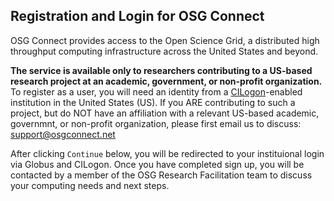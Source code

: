[title]: - "Registration and Login for OSG Connect"

## Registration and Login for OSG Connect

OSG Connect provides access to the Open Science Grid, a distributed high throughput computing infrastructure across the United States and beyond. 

**The service is available only to researchers contributing to a US-based research project at an academic, government, or non-profit organization.**  To register as a user, you will need an identity from a [CILogon](https://cilogon.org/)-enabled institution in the United States (US). If you ARE contributing to such a project, but do NOT have an affiliation with a relevant US-based academic, governmnt, or non-profit organization, please first email us to discuss: support@osgconnect.net

After clicking `Continue` below, you will be redirected to your instituional login via Globus and CILogon. Once you have completed sign up, you will be contacted by a member of the OSG Research Facilitation team to discuss your computing needs and next steps. 

[ssh-key]: 12000027675
[projects]: 5000634360
